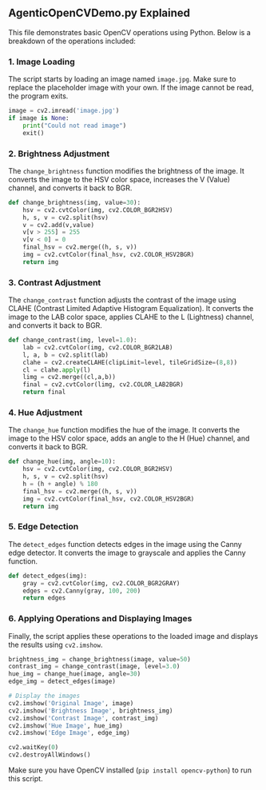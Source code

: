 ## AgenticOpenCVDemo.py Explained

This file demonstrates basic OpenCV operations using Python. Below is a breakdown of the operations included:

### 1. Image Loading

The script starts by loading an image named `image.jpg`. Make sure to replace the placeholder image with your own. If the image cannot be read, the program exits.

```python
image = cv2.imread('image.jpg')
if image is None:
    print("Could not read image")
    exit()
```

### 2. Brightness Adjustment

The `change_brightness` function modifies the brightness of the image. It converts the image to the HSV color space, increases the V (Value) channel, and converts it back to BGR.

```python
def change_brightness(img, value=30):
    hsv = cv2.cvtColor(img, cv2.COLOR_BGR2HSV)
    h, s, v = cv2.split(hsv)
    v = cv2.add(v,value)
    v[v > 255] = 255
    v[v < 0] = 0
    final_hsv = cv2.merge((h, s, v))
    img = cv2.cvtColor(final_hsv, cv2.COLOR_HSV2BGR)
    return img
```

### 3. Contrast Adjustment

The `change_contrast` function adjusts the contrast of the image using CLAHE (Contrast Limited Adaptive Histogram Equalization). It converts the image to the LAB color space, applies CLAHE to the L (Lightness) channel, and converts it back to BGR.

```python
def change_contrast(img, level=1.0):
    lab = cv2.cvtColor(img, cv2.COLOR_BGR2LAB)
    l, a, b = cv2.split(lab)
    clahe = cv2.createCLAHE(clipLimit=level, tileGridSize=(8,8))
    cl = clahe.apply(l)
    limg = cv2.merge((cl,a,b))
    final = cv2.cvtColor(limg, cv2.COLOR_LAB2BGR)
    return final
```

### 4. Hue Adjustment

The `change_hue` function modifies the hue of the image. It converts the image to the HSV color space, adds an angle to the H (Hue) channel, and converts it back to BGR.

```python
def change_hue(img, angle=10):
    hsv = cv2.cvtColor(img, cv2.COLOR_BGR2HSV)
    h, s, v = cv2.split(hsv)
    h = (h + angle) % 180
    final_hsv = cv2.merge((h, s, v))
    img = cv2.cvtColor(final_hsv, cv2.COLOR_HSV2BGR)
    return img
```

### 5. Edge Detection

The `detect_edges` function detects edges in the image using the Canny edge detector. It converts the image to grayscale and applies the Canny function.

```python
def detect_edges(img):
    gray = cv2.cvtColor(img, cv2.COLOR_BGR2GRAY)
    edges = cv2.Canny(gray, 100, 200)
    return edges
```

### 6. Applying Operations and Displaying Images

Finally, the script applies these operations to the loaded image and displays the results using `cv2.imshow`.

```python
brightness_img = change_brightness(image, value=50)
contrast_img = change_contrast(image, level=3.0)
hue_img = change_hue(image, angle=30)
edge_img = detect_edges(image)

# Display the images
cv2.imshow('Original Image', image)
cv2.imshow('Brightness Image', brightness_img)
cv2.imshow('Contrast Image', contrast_img)
cv2.imshow('Hue Image', hue_img)
cv2.imshow('Edge Image', edge_img)

cv2.waitKey(0)
cv2.destroyAllWindows()
```

Make sure you have OpenCV installed (`pip install opencv-python`) to run this script.
